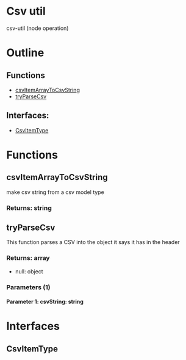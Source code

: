 # Csv util

csv-util (node operation)



# Outline

## Functions

- [csvItemArrayToCsvString](#csvItemArrayToCsvString)
- [tryParseCsv](#tryParseCsv)

## Interfaces:

- [CsvItemType](#CsvItemType)



# Functions

## csvItemArrayToCsvString

make csv string from a csv model type


### Returns: string

## tryParseCsv

This function parses a CSV into the object it says it has in the header


### Returns: array

- null: object






### Parameters (1)

#### Parameter 1: csvString: string

# Interfaces

## CsvItemType

